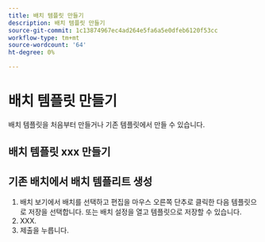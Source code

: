 ```yaml
---
title: 배치 템플릿 만들기
description: 배치 템플릿 만들기
source-git-commit: 1c13874967ec4ad264e5fa6a5e0dfeb6120f53cc
workflow-type: tm+mt
source-wordcount: '64'
ht-degree: 0%

---
```



# 배치 템플릿 만들기

배치 템플릿을 처음부터 만들거나 기존 템플릿에서 만들 수 있습니다.

## 배치 템플릿 xxx 만들기

## 기존 배치에서 배치 템플리트 생성

1. 배치 보기에서 배치를 선택하고 편집을 마우스 오른쪽 단추로 클릭한 다음 템플릿으로 저장을 선택합니다.  또는 배치 설정을 열고 템플릿으로 저장할 수 있습니다.
1. XXX.
1. 제출을 누릅니다.
